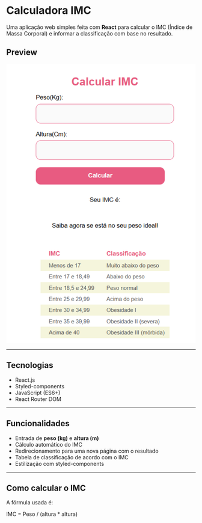 # Calculadora IMC

Uma aplicação web simples feita com **React** para calcular o IMC (Índice de Massa Corporal) e informar a classificação com base no resultado.

## Preview

<p align="center">
  <img src="https://raw.githubusercontent.com/allsme/Calculadora-IMC/refs/heads/main/Captura%20de%20tela%202025-03-24%20090812.png" width="600" alt="Preview da aplicação" />
</p>

---

## Tecnologias

- React.js
- Styled-components
- JavaScript (ES6+)
- React Router DOM

---

## Funcionalidades

- Entrada de **peso (kg)** e **altura (m)**
- Cálculo automático do IMC
- Redirecionamento para uma nova página com o resultado
- Tabela de classificação de acordo com o IMC
- Estilização com styled-components

---

## Como calcular o IMC

A fórmula usada é:

IMC = Peso / (altura * altura)

